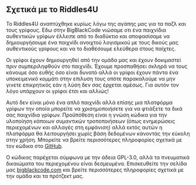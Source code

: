 ## Σχετικά με το Riddles4U

Το Riddles4U αναπτύχθηκε κυρίως λόγω της αγάπης μας για τα παζλ και τους γρίφους. Εδω στην BigBlackCode νιώσαμε οτι ένα παιχνίδια αυθεντικών γρίφων έλλειπε από το διαδύκτιο και αποφασίσαμε να δημιουργήσουμε ένα παιχνίδι ανοιχτού λογισμικού με τους δικούς μας αυθεντικούς γρίφους και να το διαθέσουμε ελεύθερα στους παίχτες.

Οι γρίφοι έχουν δημιουργηθεί από την ομάδα μας και έχουν δοκιμαστεί πριν συμπεριληφθούν στο παιχνίδι. Έχουμε προσπαθήσει σκληρά να τους κάνουμε όσο ευθής όσο είναι δυνατό αλλά οι γρίφοι έχουν πάντα ένα υποκειμενικό κομμάτι στην επιλυση τους οπότε παρακαλούμε να μην γινετε επικρητικός εάν η λύση δεν σας έρχεται αμέσως. Για αυτόν τον λόγο υπάρχουν οι γρίφοι έτσι και αλλιώς!
  
Αυτό δεν είναι μόνο ένα απλό παιχνίδι αλλά επίσης μια πλατφόρμα γρίφων την οποία μπορείτε να χρισημοποιήσετε για να φτιάξετε τα δικά σας παιχνίδια γρίφων. Προϋπόθεση είναι η γνώση κώδικα για την υλοποίηση κάποιων συμαντικών τροποποιήσεων (όπως ενημερώσεις περιεχομένων και αλλαγές στη εμφάνιση) αλλά εκτός αυτών η πλατφόρμα θα λειτουργήσει χωρίς βάση δεδομένων κάνοντάς την εύκολη στην χρήση. Μπορείτε να βρείτε περισσότερες πληροφορίες σχετικά με τον κώδικα στο [GitHub](https://github.com/BigBlackCode/riddles4u). 

Ο κώδικας παρέχεται σύμφωνα με την άδεια GPL-3.0, αλλά τα πνευματικά δικαιώματα του περιεχομένου είναι δεσμευμένα. Επισκευθείτε την σελίδα μας [bigblackcode.com](http://biglblackcode.com) και βρείτε περισσότερες πληροφορίες σχετικά με την ομάδα και τα πρότζεκτ μας. 